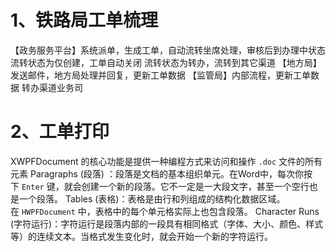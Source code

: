 
# 1、铁路局工单梳理

【政务服务平台】系统派单，生成工单，自动流转坐席处理，审核后到办理中状态
流转状态为仅创建，工单自动关闭
流转状态为转办，流转到其它渠道
【地方局】发送邮件，地方局处理并回复，更新工单数据
【监管局】内部流程，更新工单数据
转办渠道业务司





# 2、工单打印
XWPFDocument 的核心功能是提供一种编程方式来访问和操作 `.doc` 文件的所有元素
Paragraphs (段落) ：段落是文档的基本组织单元。在Word中，每次你按下 `Enter` 键，就会创建一个新的段落。它不一定是一大段文字，甚至一个空行也是一个段落。
Tables (表格)：表格是由行和列组成的结构化数据区域。在 `HWPFDocument` 中，表格中的每个单元格实际上也包含段落。
Character Runs (字符运行)：字符运行是段落内部的一段具有相同格式（字体、大小、颜色、样式等）的连续文本。当格式发生变化时，就会开始一个新的字符运行。

